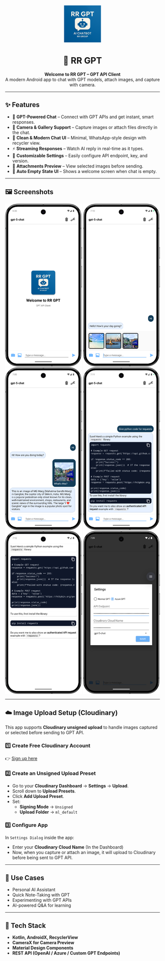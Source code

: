 <p align="center">
  <img src="https://github.com/rishabhraj1572/RR-GPT/blob/master/app/src/main/ic_launcher-playstore.png?raw=true" alt="App Icon" width="120"/>
</p>

<h1 align="center">🤖 RR GPT</h1>
<p align="center">
  <b>Welcome to RR GPT – GPT API Client</b><br>
  A modern Android app to chat with GPT models, attach images, and capture with camera.<br>
</p>

---

## ✨ Features
- 🧠 **GPT-Powered Chat** – Connect with GPT APIs and get instant, smart responses.  
- 📸 **Camera & Gallery Support** – Capture images or attach files directly in the chat.  
- 💬 **Clean & Modern Chat UI** – Minimal, WhatsApp-style design with recycler view.  
- ⚡ **Streaming Responses** – Watch AI reply in real-time as it types.  
- 🎨 **Customizable Settings** – Easily configure API endpoint, key, and version.  
- 📂 **Attachments Preview** – View selected images before sending.  
- 🌙 **Auto Empty State UI** – Shows a welcome screen when chat is empty.  

---

## 🖼️ Screenshots  

<p align="center">
  <img src="https://github.com/rishabhraj1572/RR-GPT/blob/master/Screenshots/0.png?raw=true" alt="Chat Screen" width="250"/>
  <img src="https://github.com/rishabhraj1572/RR-GPT/blob/master/Screenshots/2.png?raw=true" alt="Multiple Images" width="250"/>
  <img src="https://github.com/rishabhraj1572/RR-GPT/blob/master/Screenshots/3.png?raw=true" alt="Chat with Image" width="250"/>
  <img src="https://github.com/rishabhraj1572/RR-GPT/blob/master/Screenshots/4.png?raw=true" alt="Code" width="250"/>
  <img src="https://github.com/rishabhraj1572/RR-GPT/blob/master/Screenshots/5.png?raw=true" alt="Single Message" width="250"/>
  <img src="https://github.com/rishabhraj1572/RR-GPT/blob/master/Screenshots/6.png?raw=true" alt="Config Dialog" width="250"/>
</p>  

---

## ☁️ Image Upload Setup (Cloudinary)  

This app supports **Cloudinary unsigned upload** to handle images captured or selected before sending to GPT API.  

### 1️⃣ Create Free Cloudinary Account  
👉 [Sign up here](https://cloudinary.com/users/register/free)  

### 2️⃣ Create an Unsigned Upload Preset  
- Go to your **Cloudinary Dashboard** → **Settings** → **Upload**.  
- Scroll down to **Upload Presets**.  
- Click **Add Upload Preset**.  
- Set:  
  - **Signing Mode** → `Unsigned`  
  - **Upload Folder** → `ml_default`

### 3️⃣ Configure App  
In `Settings Dialog` inside the app:  
- Enter your **Cloudinary Cloud Name** (In the Dashboard)  
- Now, when you capture or attach an image, it will upload to Cloudinary before being sent to GPT API.  

---

## 🎯 Use Cases
- Personal AI Assistant  
- Quick Note-Taking with GPT  
- Experimenting with GPT APIs  
- AI-powered Q&A for learning  

---

## 🚀 Tech Stack
- **Kotlin, AndroidX, RecyclerView**  
- **CameraX for Camera Preview**  
- **Material Design Components**  
- **REST API (OpenAI / Azure / Custom GPT Endpoints)**  
